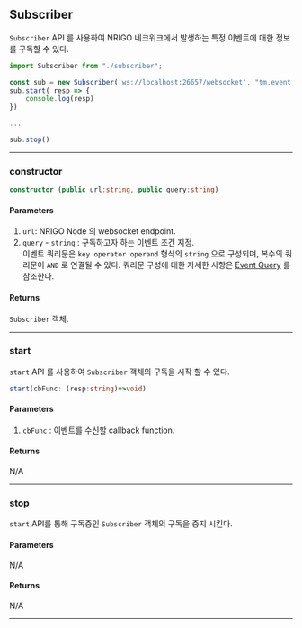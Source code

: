 ## Subscriber

`Subscriber` API 를 사용하여 NRIGO 네크워크에서 발생하는 특정 이벤트에 대한 정보를 구독할 수 있다.

```ts
import Subscriber from "./subscriber";

const sub = new Subscriber('ws://localhost:26657/websocket', "tm.event = 'NewBlock'");
sub.start( resp => {
    console.log(resp)
})

...

sub.stop()
```

---

### constructor

```ts
constructor (public url:string, public query:string)
```

#### Parameters

1. `url`: NRIGO Node 의 websocket endpoint. 
2. `query` - `string` : 구독하고자 하는 이벤트 조건 지정.  
이벤트 쿼리문은 `key operator operand` 형식의 `string` 으로 구성되며,
복수의 쿼리문이 `AND` 로 연결될 수 있다.
쿼리문 구성에 대한 자세한 사항은 [Event Query](#event-query) 를 참조한다.


#### Returns

`Subscriber` 객체.

---

### start

`start` API 를 사용하여 `Subscriber` 객체의 구독을 시작 할 수 있다.

```ts
start(cbFunc: (resp:string)=>void)
```

#### Parameters

1. `cbFunc` : 이벤트를 수신할 callback function.

#### Returns

N/A

---

### stop

`start` API를 통해 구독중인 `Subscriber` 객체의 구독을 중지 시킨다.

#### Parameters

N/A

#### Returns

N/A

---

